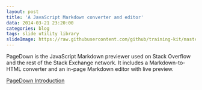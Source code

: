 ```yaml
---
layout: post
title: 'A JavaScript Markdown converter and editor'
data: 2014-03-21 23:20:00
categories: blog
tags: slide utility library
slideImage: https://raw.githubusercontent.com/github/training-kit/master/images/professortocat.png
---
```


PageDown is the JavaScript Markdown previewer used on Stack Overflow and the rest of the Stack Exchange network. It includes a Markdown-to-HTML converter and an in-page Markdown editor with live preview.

[PageDown Introduction](https://code.google.com/p/pagedown/wiki/PageDown)
